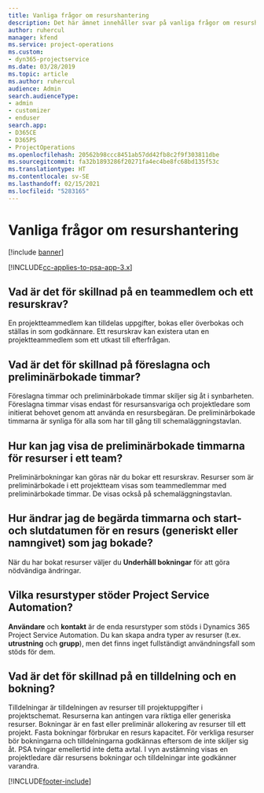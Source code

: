 ```yaml
---
title: Vanliga frågor om resurshantering
description: Det här ämnet innehåller svar på vanliga frågor om resurshantering.
author: ruhercul
manager: kfend
ms.service: project-operations
ms.custom:
- dyn365-projectservice
ms.date: 03/28/2019
ms.topic: article
ms.author: ruhercul
audience: Admin
search.audienceType:
- admin
- customizer
- enduser
search.app:
- D365CE
- D365PS
- ProjectOperations
ms.openlocfilehash: 20562b98ccc8451ab57dd42fb8c2f9f303811dbe
ms.sourcegitcommit: fa32b1893286f20271fa4ec4be8fc68bd135f53c
ms.translationtype: HT
ms.contentlocale: sv-SE
ms.lasthandoff: 02/15/2021
ms.locfileid: "5283165"
---
```

# <a name="resource-management-faq"></a>Vanliga frågor om resurshantering

[!include [banner](../includes/psa-now-project-operations.md)]

[!INCLUDE[cc-applies-to-psa-app-3.x](../includes/cc-applies-to-psa-app-3x.md)]

## <a name="what-is-the-difference-between-a-team-member-and-a-resource-requirement"></a>Vad är det för skillnad på en teammedlem och ett resurskrav?

En projektteammedlem kan tilldelas uppgifter, bokas eller överbokas och ställas in som godkännare. Ett resurskrav kan existera utan en projektteammedlem som ett utkast till efterfrågan. 

## <a name="what-is-the-difference-between-proposed-and-soft-booked-hours"></a>Vad är det för skillnad på föreslagna och preliminärbokade timmar?

Föreslagna timmar och preliminärbokade timmar skiljer sig åt i synbarheten. Föreslagna timmar visas endast för resursansvariga och projektledare som initierat behovet genom att använda en resursbegäran. De preliminärbokade timmarna är synliga för alla som har till gång till schemaläggningstavlan.

## <a name="how-can-i-see-the-soft-booked-hours-for-resources-on-a-team"></a>Hur kan jag visa de preliminärbokade timmarna för resurser i ett team?

Preliminärbokningar kan göras när du bokar ett resurskrav. Resurser som är preliminärbokade i ett projektteam visas som teammedlemmar med preliminärbokade timmar. De visas också på schemaläggningstavlan.

## <a name="how-do-i-change-the-required-hours-and-the-start-and-end-dates-for-a-resource-generic-or-named-that-i-booked"></a>Hur ändrar jag de begärda timmarna och start- och slutdatumen för en resurs (generiskt eller namngivet) som jag bokade?

När du har bokat resurser väljer du **Underhåll bokningar** för att göra nödvändiga ändringar.

## <a name="what-resources-types-does-project-service-automation-support"></a>Vilka resurstyper stöder Project Service Automation?

**Användare** och **kontakt** är de enda resurstyper som stöds i Dynamics 365 Project Service Automation. Du kan skapa andra typer av resurser (t.ex. **utrustning** och **grupp**), men det finns inget fullständigt användningsfall som stöds för dem.

## <a name="what-is-the-difference-between-an-assignment-and-a-booking"></a>Vad är det för skillnad på en tilldelning och en bokning?

Tilldelningar är tilldelningen av resurser till projektuppgifter i projektschemat. Resurserna kan antingen vara riktiga eller generiska resurser. Bokningar är en fast eller preliminär allokering av resurser till ett projekt. Fasta bokningar förbrukar en resurs kapacitet. För verkliga resurser bör bokningarna och tilldelningarna godkännas eftersom de inte skiljer sig åt. PSA tvingar emellertid inte detta avtal. I vyn avstämning visas en projektledare där resursens bokningar och tilldelningar inte godkänner varandra.


[!INCLUDE[footer-include](../includes/footer-banner.md)]